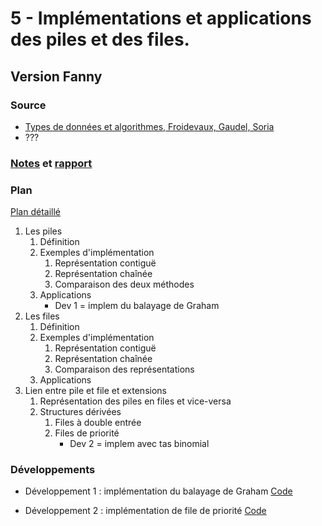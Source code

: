 # 5 - Implémentations et applications des piles et des files. #

## Version Fanny ##

### Source ###

- [Types de données et algorithmes, Froidevaux, Gaudel, Soria](https://www.lri.fr/~chris/LivreAlgorithmique/FroidevauxGaudelSoria.pdf)
- ???

### [Notes](notesFC.md) et [rapport](rapportFC.txt) ###

### Plan ###

[Plan détaillé](planFC.pdf)

1. Les piles
   1. Définition
   2. Exemples d'implémentation
	  1. Représentation contiguë
	  2. Représentation chaînée
	  3. Comparaison des deux méthodes
   3. Applications
	  * Dev 1 = implem du balayage de Graham
2. Les files
   1. Définition
   2. Exemples d'implémentation
	  1. Représentation contiguë
	  2. Représentation chaînée
	  3. Comparaison des représentations
   3. Applications
3. Lien entre pile et file et extensions
   1. Représentation des piles en files et vice-versa
   2. Structures dérivées
	  1. Files à double entrée
	  2. Files de priorité
	     * Dev 2 = implem avec tas binomial

### Développements ###

- Développement 1 : implémentation du balayage de Graham
  [Code](FC-dev1_graham.py)

- Développement 2 : implémentation de file de priorité
  [Code](FC-dev2_tas_binomial.ml)
